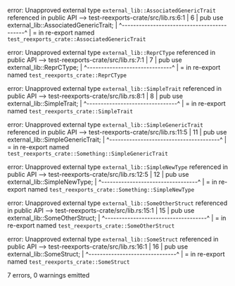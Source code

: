 error: Unapproved external type `external_lib::AssociatedGenericTrait` referenced in public API
 --> test-reexports-crate/src/lib.rs:6:1
  |
6 | pub use external_lib::AssociatedGenericTrait;
  | ^-------------------------------------------^
  |
  = in re-export named `test_reexports_crate::AssociatedGenericTrait`

error: Unapproved external type `external_lib::ReprCType` referenced in public API
 --> test-reexports-crate/src/lib.rs:7:1
  |
7 | pub use external_lib::ReprCType;
  | ^------------------------------^
  |
  = in re-export named `test_reexports_crate::ReprCType`

error: Unapproved external type `external_lib::SimpleTrait` referenced in public API
 --> test-reexports-crate/src/lib.rs:8:1
  |
8 | pub use external_lib::SimpleTrait;
  | ^--------------------------------^
  |
  = in re-export named `test_reexports_crate::SimpleTrait`

error: Unapproved external type `external_lib::SimpleGenericTrait` referenced in public API
  --> test-reexports-crate/src/lib.rs:11:5
   |
11 |     pub use external_lib::SimpleGenericTrait;
   |     ^---------------------------------------^
   |
   = in re-export named `test_reexports_crate::Something::SimpleGenericTrait`

error: Unapproved external type `external_lib::SimpleNewType` referenced in public API
  --> test-reexports-crate/src/lib.rs:12:5
   |
12 |     pub use external_lib::SimpleNewType;
   |     ^----------------------------------^
   |
   = in re-export named `test_reexports_crate::Something::SimpleNewType`

error: Unapproved external type `external_lib::SomeOtherStruct` referenced in public API
  --> test-reexports-crate/src/lib.rs:15:1
   |
15 | pub use external_lib::SomeOtherStruct;
   | ^------------------------------------^
   |
   = in re-export named `test_reexports_crate::SomeOtherStruct`

error: Unapproved external type `external_lib::SomeStruct` referenced in public API
  --> test-reexports-crate/src/lib.rs:16:1
   |
16 | pub use external_lib::SomeStruct;
   | ^-------------------------------^
   |
   = in re-export named `test_reexports_crate::SomeStruct`

7 errors, 0 warnings emitted
